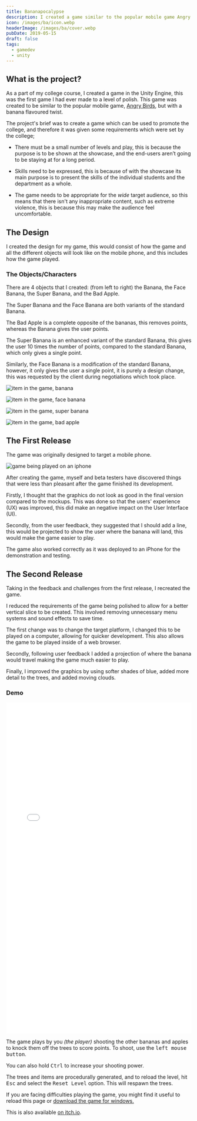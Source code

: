 ```yaml
---
title: Bananapocalypse
description: I created a game similar to the popular mobile game Angry Birds, but with a banana flavoured twist.
icon: /images/ba/icon.webp
headerImage: /images/ba/cover.webp
pubDate: 2019-05-15
draft: false
tags:
  - gamedev
  - unity
---
```


## What is the project?

As a part of my college course, I created a game in the Unity Engine, this was the first game I had ever made to a level of polish. This game was created to be similar to the popular mobile game, [Angry Birds](https://www.angrybirds.com/), but with a banana flavoured twist.

The project's brief was to create a game which can be used to promote the college, and therefore it was given some requirements which were set by the college;

- There must be a small number of levels and play, this is because the purpose is to be shown at the showcase, and the end-users aren’t going to be staying at for a long period.

- Skills need to be expressed, this is because of with the showcase its main purpose is to present the skills of the individual students and the department as a whole.

- The game needs to be appropriate for the _wide_ target audience, so this means that there isn't any inappropriate content, such as extreme violence, this is because this may make the audience feel uncomfortable.

## The Design

I created the design for my game, this would consist of how the game and all the different objects will look like on the mobile phone, and this includes how the game played.

### The Objects/Characters

There are 4 objects that I created: (from left to right) the Banana, the Face Banana, the Super Banana, and the Bad Apple.

The Super Banana and the Face Banana are both variants of the standard Banana.

The Bad Apple is a complete opposite of the bananas, this removes points, whereas the Banana gives the user points.

The Super Banana is an enhanced variant of the standard Banana, this gives the user 10 times the number of points, compared to the standard Banana, which only gives a single point.

Similarly, the Face Banana is a modification of the standard Banana, however, it only gives the user a single point, it is purely a design change, this was requested by the client during negotiations which took place.

<div class="flex-row">

![item in the game, banana](/images/ba/banana1.webp)

![item in the game, face banana](/images/ba/banana2.webp)

![item in the game, super banana](/images/ba/banana3.webp)

![item in the game, bad apple](/images/ba/bad-apple.webp)

</div>

## The First Release

The game was originally designed to target a mobile phone.

![game being played on an iphone](/images/ba/mobile-demo.webp)

After creating the game, myself and beta testers have discovered things that were less than pleasant after the game finished its development.

Firstly, I thought that the graphics do not look as good in the final version compared to the mockups. This was done so that the users' experience (UX) was improved, this did make an negative impact on the User Interface (UI).

Secondly, from the user feedback, they suggested that I should add a line, this would be projected to show the user where the banana will land, this would make the game easier to play.

The game also worked correctly as it was deployed to an iPhone for the demonstration and testing.

## The Second Release

Taking in the feedback and challenges from the first release, I recreated the game.

I reduced the requirements of the game being polished to allow for a better vertical slice to be created. This involved removing unnecessary menu systems and sound effects to save time.

The first change was to change the target platform, I changed this to be played on a computer, allowing for quicker development. This also allows the game to be played inside of a web browser.

Secondly, following user feedback I added a projection of where the banana would travel making the game much easier to play.

Finally, I improved the graphics by using softer shades of blue, added more detail to the trees, and added moving clouds.

### Demo

<iframe src="/demos/portfolio/bananapocalypse" frameborder="0" width="100%" height="900"></iframe>

The game plays by you _(the player)_ shooting the other bananas and apples to knock them off the trees to score points. To shoot, use the <kbd>left mouse button</kbd>.

You can also hold <kbd>Ctrl</kbd> to increase your shooting power.

The trees and items are procedurally generated, and to reload the level, hit <kbd>Esc</kbd> and select the <kbd>Reset Level</kbd> option. This will respawn the trees.

If you are facing difficulties playing the game, you might find it useful to reload this page or
<a href="/demos/portfolio/bananapocalypse/bananapocalypse_win_x86_64.zip" target="_blank">download the game for windows.</a>

This is also available [on itch.io](https://joshcooper.itch.io/bananapocalypse).
